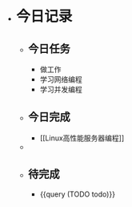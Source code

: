 - # 今日记录
	- ## 今日任务
		- 做工作
		- 学习网络编程
		- 学习并发编程
	- ##  今日完成
		- [[Linux高性能服务器编程]]
	-
	- ## 待完成
		- {{query (TODO todo)}}